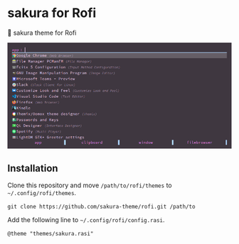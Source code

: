 # sakura for Rofi

🌸 sakura theme for Rofi

![screenshot](https://github.com/sakura-theme/rofi/blob/main/screenshot.png)

## Installation

Clone this repository and move `/path/to/rofi/themes` to `~/.config/rofi/themes`.

```
git clone https://github.com/sakura-theme/rofi.git /path/to
```

Add the following line to `~/.config/rofi/config.rasi`.

```
@theme "themes/sakura.rasi"
```
